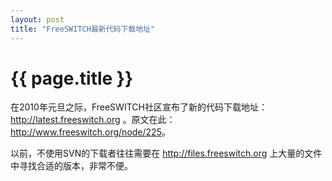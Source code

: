 ```yaml
---
layout: post
title: "FreeSWITCH最新代码下载地址"
---
```


# {{ page.title }}

在2010年元旦之际，FreeSWITCH社区宣布了新的代码下载地址：<http://latest.freeswitch.org> 。原文在此：<http://www.freeswitch.org/node/225>。

以前，不使用SVN的下载者往往需要在 <http://files.freeswitch.org> 上大量的文件中寻找合适的版本，非常不便。
